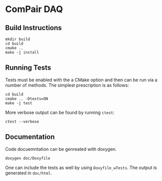 # ComPair DAQ

## Build Instructions
```
mkdir build
cd build
cmake ..
make -j install
```

## Running Tests
Tests must be enabled with the a CMake option and then can be run via a number
of methods. The simplest prescription is as follows:
```
cd build
cmake .. -Dtests=ON
make -j test
```

More verbose output can be found by running `ctest`:
```
ctest --verbose
```

## Documentation
Code docuemntation can be genreated with doxygen.
```
doxygen doc/Doxyfile
```
One can include the tests as well by using `Doxyfile_wTests`. The output is
generated in `doc/html`.

